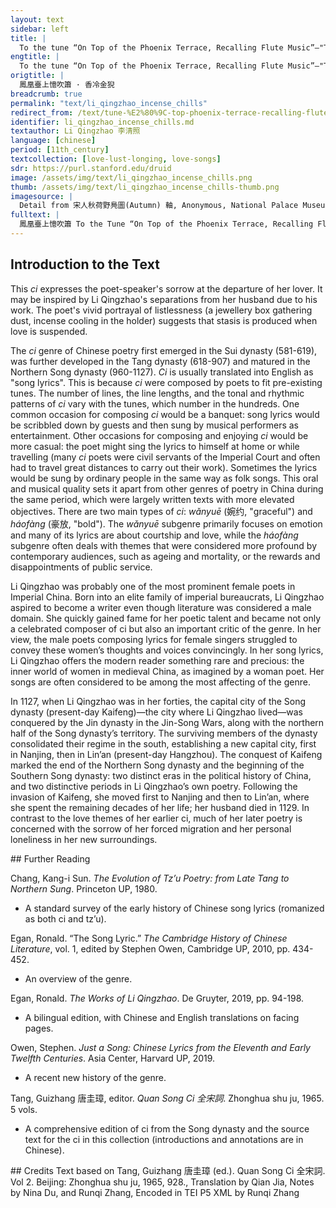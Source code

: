 ```yaml
---
layout: text
sidebar: left
title: |
  To the tune “On Top of the Phoenix Terrace, Recalling Flute Music”—"The incense chills in the golden lion" | 鳳凰臺上憶吹簫 · 香冷金猊
engtitle: |
  To the tune “On Top of the Phoenix Terrace, Recalling Flute Music”—"The incense chills in the golden lion"
origtitle: |
  鳳凰臺上憶吹簫 · 香冷金猊
breadcrumb: true
permalink: "text/li_qingzhao_incense_chills"
redirect_from: /text/tune-%E2%80%9C-top-phoenix-terrace-recalling-flute-music%E2%80%9D%E2%80%94-incense-chills-golden-lion
identifier: li_qingzhao_incense_chills.md
textauthor: Li Qingzhao 李清照
language: [chinese]
period: [11th_century]
textcollection: [love-lust-longing, love-songs]
sdr: https://purl.stanford.edu/druid 
image: /assets/img/text/li_qingzhao_incense_chills.png
thumb: /assets/img/text/li_qingzhao_incense_chills-thumb.png
imagesource: |
  Detail from 宋人秋荷野鳧圖(Autumn) 軸, Anonymous, National Palace Museum, Accession Number: K2A000205N000000000PAA [Public Domain]
fulltext: |
  鳳凰臺上憶吹簫 To the Tune “On Top of the Phoenix Terrace, Recalling Flute Music” 香冷金猊 The incense chills in the golden lion; 被翻紅浪 the quilt stirs, a red wave. 起來慵自梳頭 I rise up, too listless to comb my hair. 任寶奩塵滿 I leave my jewel box covered with dust; 日上簾鉤 sunlight ascends the curtain hook. 生怕離懷別苦 I only fear the parting pains and farewell bitterness; 多少事 how much has happened? 欲說還休 I am about to say but refrain. 新來瘦 Recently, I have slimmed down. 非干病酒 It has nothing to do with drunken sickness, 不是悲秋 or autumn sorrow. 休休 Don’t, don’t; 這回去也 this time he will surely go. 千萬遍陽關 Even if I sing the “Yangguan” tune ten times, countless times, 也則難留 it is still hard to make him stay. 念武陵人遠 I will yearn for my loved one faraway. 煙鎖秦樓 Mists will lock up the Qin tower; 唯有樓前流水 only the running water in front of the tower 應念我 will remember me 終日凝眸 staring at it all day. 凝眸處 At the spot where I stare, 從今又添 from now on, there will be 一段新愁 another layer of new sorrow. 
--- 
```

## Introduction to the Text 
<p>This <em>ci</em> expresses the poet-speaker's sorrow at the departure of her lover. It may be inspired by Li Qingzhao's separations from her husband due to his work. The poet's vivid portrayal of listlessness (a jewellery box gathering dust, incense cooling in the holder) suggests that stasis is produced when love is suspended.</p> <p>The <em>ci</em> genre of Chinese poetry first emerged in the Sui dynasty (581-619), was further developed in the Tang dynasty (618-907) and matured in the Northern Song dynasty (960-1127). <em>Ci</em> is usually translated into English as "song lyrics". This is because <em>ci</em> were composed by poets to fit pre-existing tunes. The number of lines, the line lengths, and the tonal and rhythmic patterns of <em>ci</em> vary with the tunes, which number in the hundreds. One common occasion for composing <em>ci</em> would be a banquet: song lyrics would be scribbled down by guests and then sung by musical performers as entertainment. Other occasions for composing and enjoying <em>ci</em> would be more casual: the poet might sing the lyrics to himself at home or while travelling (many <em>ci</em> poets were civil servants of the Imperial Court and often had to travel great distances to carry out their work). Sometimes the lyrics would be sung by ordinary people in the same way as folk songs. This oral and musical quality sets it apart from other genres of poetry in China during the same period, which were largely written texts with more elevated objectives. There are two main types of <em>ci</em>: <em>wǎnyuē</em> (婉约, "graceful") and <em>háofàng</em> (豪放, "bold"). The <em>wǎnyuē</em> subgenre primarily focuses on emotion and many of its lyrics are about courtship and love, while the<em> háofàng</em> subgenre often deals with themes that were considered more profound by contemporary audiences, such as ageing and mortality, or the rewards and disappointments of public service.</p> <p>Li Qingzhao was probably one of the most prominent female poets in Imperial China. Born into an elite family of imperial bureaucrats, Li Qingzhao aspired to become a writer even though literature was considered a male domain. She quickly gained fame for her poetic talent and became not only a celebrated composer of ci but also an important critic of the genre. In her view, the male poets composing lyrics for female singers struggled to convey these women’s thoughts and voices convincingly. In her song lyrics, Li Qingzhao offers the modern reader something rare and precious: the inner world of women in medieval China, as imagined by a woman poet. Her songs are often considered to be among the most affecting of the genre.</p> <p>In 1127, when Li Qingzhao was in her forties, the capital city of the Song dynasty (present-day Kaifeng)—the city where Li Qingzhao lived—was conquered by the Jin dynasty in the Jin-Song Wars, along with the northern half of the Song dynasty’s territory. The surviving members of the dynasty consolidated their regime in the south, establishing a new capital city, first in Nanjing, then in Lin’an (present-day Hangzhou). The conquest of Kaifeng marked the end of the Northern Song dynasty and the beginning of the Southern Song dynasty: two distinct eras in the political history of China, and two distinctive periods in Li Qingzhao’s own poetry. Following the invasion of Kaifeng, she moved first to Nanjing and then to Lin’an, where she spent the remaining decades of her life; her husband died in 1129. In contrast to the love themes of her earlier ci, much of her later poetry is concerned with the sorrow of her forced migration and her personal loneliness in her new surroundings.</p>
## Further Reading 
<p>Chang, Kang-i Sun. <em>The Evolution of Tz’u Poetry: from Late Tang to Northern Sung</em>. Princeton UP, 1980.</p> <ul> <li>A standard survey of the early history of Chinese song lyrics (romanized as both ci and tz’u).</li> </ul> <p>Egan, Ronald. “The Song Lyric.” <em>The Cambridge History of Chinese Literature</em>, vol. 1, edited by Stephen Owen, Cambridge UP, 2010, pp. 434-452.</p> <ul> <li>An overview of the genre.</li> </ul> <p>Egan, Ronald. <em>The Works of Li Qingzhao</em>. De Gruyter, 2019, pp. 94-198.</p> <ul> <li>A bilingual edition, with Chinese and English translations on facing pages.</li> </ul> <p>Owen, Stephen. <em>Just a Song: Chinese Lyrics from the Eleventh and Early Twelfth Centuries</em>. Asia Center, Harvard UP, 2019.</p> <ul> <li>A recent new history of the genre.</li> </ul> <p>Tang, Guizhang 唐圭璋, editor. <em>Quan Song Ci 全宋詞</em>. Zhonghua shu ju, 1965. 5 vols.</p> <ul> <li>A comprehensive edition of ci from the Song dynasty and the source text for the ci in this collection (introductions and annotations are in Chinese).</li> </ul>
## Credits
Text based on Tang, Guizhang 唐圭璋 (ed.). Quan Song Ci 全宋詞. Vol 2. Beijing: Zhonghua shu ju, 1965, 928., Translation by Qian Jia, Notes by Nina Du,  and Runqi Zhang, Encoded in TEI P5 XML by Runqi Zhang
